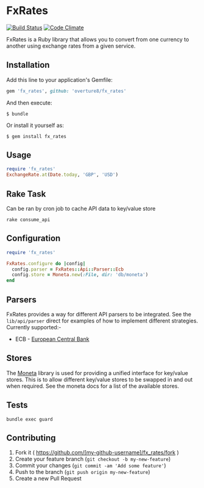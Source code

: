 # FxRates 

[![Build Status](https://travis-ci.org/overture8/fx_rates.svg?branch=master)](https://travis-ci.org/overture8/fx_rates)
[![Code Climate](https://codeclimate.com/github/overture8/fx_rates/badges/gpa.svg)](https://codeclimate.com/github/overture8/fx_rates)

FxRates is a Ruby library that allows you to convert from one currency to another
using exchange rates from a given service.

## Installation

Add this line to your application's Gemfile:

```ruby
gem 'fx_rates', github: 'overture8/fx_rates'
```

And then execute:

    $ bundle

Or install it yourself as:

    $ gem install fx_rates

## Usage

```ruby
require 'fx_rates'
ExchangeRate.at(Date.today, 'GBP', 'USD')
````

## Rake Task

Can be ran by cron job to cache API data to key/value store

    rake consume_api

## Configuration

```ruby
require 'fx_rates'

FxRates.configure do |config|
  config.parser = FxRates::Api::Parser::Ecb
  config.store = Moneta.new(:File, dir: 'db/moneta')
end
````

## Parsers

FxRates provides a way for different API parsers to be integrated. See the `lib/api/parser`
direct for examples of how to implement different strategies. Currently supported:-

* ECB - [European Central Bank](http://www.ecb.europa.eu/stats/eurofxref/eurofxref­hist­90d.xml)

## Stores

The [Moneta](https://github.com/minad/moneta) library is used for providing a unified
interface for key/value stores. This is to allow different key/value stores to be swapped
in and out when required. See the moneta docs for a list of the available stores.

## Tests

    bundle exec guard

## Contributing

1. Fork it ( https://github.com/[my-github-username]/fx_rates/fork )
2. Create your feature branch (`git checkout -b my-new-feature`)
3. Commit your changes (`git commit -am 'Add some feature'`)
4. Push to the branch (`git push origin my-new-feature`)
5. Create a new Pull Request
